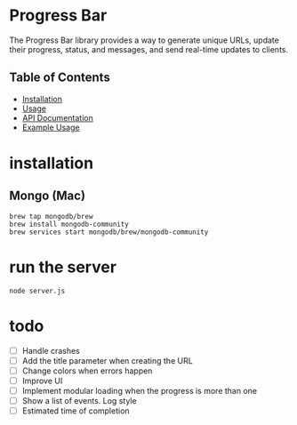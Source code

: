 # Progress Bar

The Progress Bar library provides a way to generate unique URLs, update their progress, status, and messages, and send real-time updates to clients.

## Table of Contents

- [Installation](#installation)
- [Usage](#usage)
- [API Documentation](#api-documentation)
- [Example Usage](#example-usage)


# installation

## Mongo (Mac)
```
brew tap mongodb/brew
brew install mongodb-community
brew services start mongodb/brew/mongodb-community
```

# run the server

```
node server.js
```

# todo
- [ ] Handle crashes
- [ ] Add the title parameter when creating the URL
- [ ] Change colors when errors happen
- [ ] Improve UI
- [ ] Implement modular loading when the progress is more than one
- [ ] Show a list of events. Log style
- [ ] Estimated time of completion
